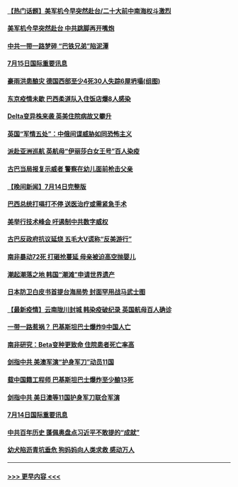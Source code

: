 #### [【热门话题】美军机今早突然赴台/二十大前中南海权斗激烈](../pages/prog202/a103166225.md?t=07152001) 
#### [美军机今早突然赴台 中共跳脚再开嘴炮](../pages/prog202/a103166126.md?t=07152001) 
#### [中共一带一路梦碎 “巴铁兄弟”陷泥潭](../pages/prog202/a103166170.md?t=07152001) 
#### [7月15日国际重要讯息](../pages/prog202/a103166139.md?t=07152001) 
#### [豪雨洪患酿灾 德国西部至少4死30人失踪6屋坍塌(组图)](../pages/prog202/a103166077.md?t=07152001) 
#### [东京疫情未歇 巴西柔道队入住饭店爆8人感染](../pages/prog202/a103166058.md?t=07152001) 
#### [Delta变异株来袭 英美住院病故又攀升](../pages/prog202/a103166042.md?t=07152001) 
#### [英国“军情五处”：中俄间谍威胁如同恐怖主义](../pages/prog202/a103166018.md?t=07152001) 
#### [派赴亚洲巡航 英航母“伊丽莎白女王号”百人染疫](../pages/prog202/a103165980.md?t=07152001) 
#### [古巴当局报复示威者 警察在幼儿面前枪击父亲](../pages/prog202/a103165814.md?t=07152001) 
#### [【晚间新闻】7月14日完整版](../pages/prog202/a103165931.md?t=07152001) 
#### [巴西总统打嗝打不停 送医治疗或需紧急手术](../pages/prog202/a103165908.md?t=07152001) 
#### [美举行技术峰会 吁遏制中共数字威权](../pages/prog202/a103165784.md?t=07152001) 
#### [古巴反政府抗议延烧 五毛大V谎称“反美游行”](../pages/prog202/a103165751.md?t=07152001) 
#### [南非暴动72死 打砸抢蔓延 母亲被迫高空抛婴儿](../pages/prog202/a103165773.md?t=07152001) 
#### [潮起潮落之地 韩国“潮滩”申请世界遗产](../pages/prog202/a103165770.md?t=07152001) 
#### [日本防卫白皮书首提台海局势 封面罕用战马武士图](../pages/prog202/a103165731.md?t=07152001) 
#### [【最新疫情】云南陇川封城 韩染疫破纪录 英国航母百人确诊](../pages/prog202/a103165612.md?t=07152001) 
#### [一带一路惹祸？ 巴基斯坦巴士爆炸9中国人亡](../pages/prog202/a103165597.md?t=07152001) 
#### [南非研究：Beta变种更致命 住院患者死亡率高](../pages/prog202/a103165463.md?t=07152001) 
#### [剑指中共 美澳军演“护身军刀”动员11国](../pages/prog202/a103165525.md?t=07152001) 
#### [载中国籍工程师 巴基斯坦巴士爆炸至少酿13死](../pages/prog202/a103165336.md?t=07152001) 
#### [剑指中共 美日澳等11国护身军刀联合军演](../pages/prog202/a103165254.md?t=07152001) 
#### [7月14日国际重要讯息](../pages/prog202/a103165273.md?t=07152001) 
#### [中共百年历史 蓬佩奥盘点习近平不敢提的“成就”](../pages/prog202/a103165265.md?t=07152001) 
#### [幼犬陷沥青坑垂危 狗妈妈向人类求救 感动万人](../pages/prog202/a103165238.md?t=07152001) 

----
#### [ >>> 更早内容 <<< ](../indexes/prog202-earlier.md)
